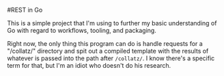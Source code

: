#REST in Go

This is a simple project that I'm using to further my basic understanding of Go with regard to workflows, tooling, and packaging.

Right now, the only thing this program can do is handle requests for a "/collatz/" directory and spit out a compiled template with the results of whatever is passed into the path after `/collatz/`. I know there's a specific term for that, but I'm an idiot who doesn't do his research.